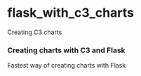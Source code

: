 # flask_with_c3_charts
Creating C3 charts 
<h3>Creating charts with C3 and Flask </h3>
Fastest way of creating charts with Flask
